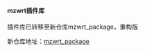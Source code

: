 #### mzwrt插件库

插件库已转移至新仓库mzwrt_package，重构版

新仓库地址：[mzwrt_package](https://github.com/mzwrt/mzwrt_package.git)
